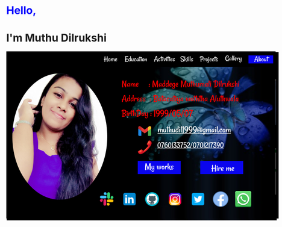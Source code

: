 <html>
<head>
<style>
main>h1:nth-child(1){
color:blue;
}
main>div{
position:absolute;
width:100wh;
height:500px:
}
</style>
</head>
<body>
<main>
<h1>Hello,</h1>
<h1>I'm Muthu Dilrukshi</h1>
<div><img src="assets/image/pic1.png"></div>
<div><img src="assets/image/pic2.png"></div>
<div><img src="assets/image/pic3.png"></div>
<div><img src="assets/image/pic6.png"></div>
<div><img src="assets/image/pic7.png"></div>
<div><img src="assets/image/pic8.png"></div>
<div><img src="assets/image/pic9.png"></div>

</main>
</body>
</html>
